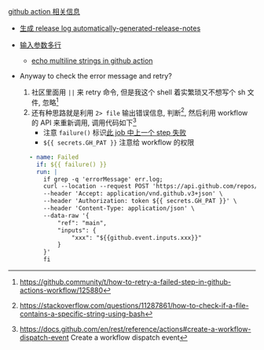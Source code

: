 [github action 相关信息](https://github.com/bxb100/blog/issues/7)

* [生成 release log automatically-generated-release-notes](https://docs.github.com/en/repositories/releasing-projects-on-github/automatically-generated-release-notes)

* [输入参数多行](https://github.community/t/set-output-truncates-multiline-strings/16852)
	* [echo multiline strings in github action](https://trstringer.com/github-actions-multiline-strings/)

* Anyway to check the error message and retry?
	1. 社区里面用 `||` 来 retry 命令, 但是我这个 shell 着实繁琐又不想写个 sh 文件, 忽略[^1]
	2. 还有种思路就是利用 `2> file` 输出错误信息, 判断[^3], 然后利用 workflow 的 API 来重新调用, 调用代码如下[^2]
		* 注意 `failure()` 标识[此 job 中上一个 step 失败](https://docs.github.com/en/actions/learn-github-actions/expressions#failure)
		* `${{ secrets.GH_PAT }}` 注意给 workflow 的权限
```yaml
      - name: Failed
        if: ${{ failure() }}
        run: |
          if grep -q 'errorMessage' err.log;
          curl --location --request POST 'https://api.github.com/repos/xxx/xxx/actions/workflows/xxxx/dispatches' \
          --header 'Accept: application/vnd.github.v3+json' \
          --header 'Authorization: token ${{ secrets.GH_PAT }}' \
          --header 'Content-Type: application/json' \
          --data-raw '{
              "ref": "main",
              "inputs": {
                  "xxx": "${{github.event.inputs.xxx}}"
              }
          }'
          fi
```







[^1]: https://github.community/t/how-to-retry-a-failed-step-in-github-actions-workflow/125880
[^2]: https://docs.github.com/en/rest/reference/actions#create-a-workflow-dispatch-event Create a workflow dispatch event
[^3]: https://stackoverflow.com/questions/11287861/how-to-check-if-a-file-contains-a-specific-string-using-bash